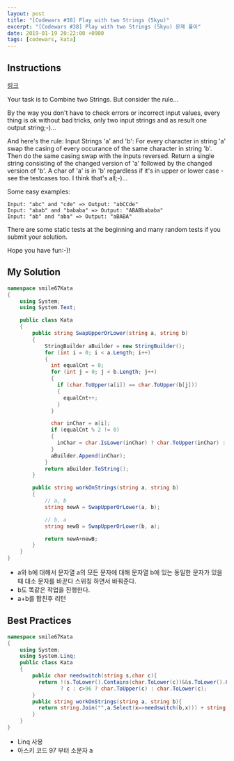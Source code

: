 ```yaml
---
layout: post
title: "[Codewars #38] Play with two Strings (5kyu)"
excerpt: "[Codewars #38] Play with two Strings (5kyu) 문제 풀이"
date: 2019-01-19 20:22:00 +0900
tags: [codewars, kata]
---
```


## Instructions

[링크](https://www.codewars.com/kata/56c30ad8585d9ab99b000c54/train/csharp)

Your task is to Combine two Strings. But consider the rule...

By the way you don't have to check errors or incorrect input values, every thing is ok without bad tricks, only two input strings and as result one output string;-)...

And here's the rule:
Input Strings 'a' and 'b': For every character in string 'a' swap the casing of every occurance of the same character in string 'b'. Then do the same casing swap with the inputs reversed. Return a single string consisting of the changed version of 'a' followed by the changed version of 'b'. A char of 'a' is in 'b' regardless if it's in upper or lower case - see the testcases too.
I think that's all;-)...

Some easy examples:

```
Input: "abc" and "cde" => Output: "abCCde"
Input: "abab" and "bababa" => Output: "ABABbababa"
Input: "ab" and "aba" => Output: "aBABA"
```

There are some static tests at the beginning and many random tests if you submit your solution.

Hope you have fun:-)!

## My Solution

```csharp
namespace smile67Kata
{
    using System;
    using System.Text;

    public class Kata
    {
        public string SwapUpperOrLower(string a, string b)
        {
            StringBuilder aBuilder = new StringBuilder();
            for (int i = 0; i < a.Length; i++)
            {
              int equalCnt = 0;
              for (int j = 0; j < b.Length; j++)
              {
                if (char.ToUpper(a[i]) == char.ToUpper(b[j]))
                {
                  equalCnt++;
                }
              }

              char inChar = a[i];
              if (equalCnt % 2 != 0)
              {
                inChar = char.IsLower(inChar) ? char.ToUpper(inChar) : char.ToLower(inChar);
              }
              aBuilder.Append(inChar);
            }
            return aBuilder.ToString();
        }

        public string workOnStrings(string a, string b)
        {
            // a, b
            string newA = SwapUpperOrLower(a, b);

            // b, a
            string newB = SwapUpperOrLower(b, a);

            return newA+newB;
        }
    }
}
```

- a와 b에 대해서 문자열 a의 모든 문자에 대해 문자열 b에 있는 동일한 문자가 있을때 대소 문자를 바꾼다 스위칭 하면서 바꿔준다.
- b도 똑같은 작업을 진행한다.
- a+b를 합친후 리턴

## Best Practices

```csharp
namespace smile67Kata
{
    using System;
    using System.Linq;
    public class Kata
    {
        public char needswitch(string s,char c){
          return !(s.ToLower().Contains(char.ToLower(c))&&s.ToLower().Count(y=>y==char.ToLower(c))%2==1)
                 ? c : c>96 ? char.ToUpper(c) : char.ToLower(c);
        }
        public string workOnStrings(string a, string b){
          return string.Join("",a.Select(x=>needswitch(b,x))) + string.Join("",b.Select(x=>needswitch(a,x)));
        }
    }
}
```

- Linq 사용
- 아스키 코드 97 부터 소문자 a